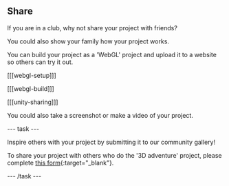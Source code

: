 ## Share

If you are in a club, why not share your project with friends?

You could also show your family how your project works.

You can build your project as a 'WebGL' project and upload it to a website so others can try it out.

[[[webgl-setup]]]

[[[webgl-build]]]

[[[unity-sharing]]]

You could also take a screenshot or make a video of your project.

--- task ---

Inspire others with your project by submitting it to our community gallery!

To share your project with others who do the '3D adventure' project, please complete [this form](https://form.raspberrypi.org/f/community-project-submissions){:target="_blank"}.

--- /task ---
